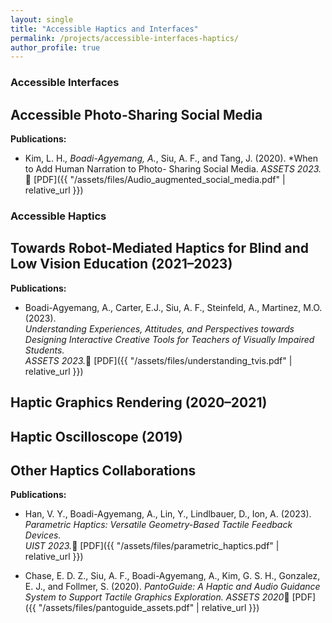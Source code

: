 ```yaml
---
layout: single
title: "Accessible Haptics and Interfaces"
permalink: /projects/accessible-interfaces-haptics/
author_profile: true
---
```


### Accessible Interfaces 

## Accessible Photo-Sharing Social Media 
**Publications:**
- Kim, L. H.*, Boadi-Agyemang, A.*, Siu, A. F., and Tang, J. (2020). 
  *When to Add Human Narration to
Photo- Sharing Social Media. _ASSETS 2023._📄 [PDF]({{ "/assets/files/Audio_augmented_social_media.pdf" | relative_url }})

### Accessible Haptics 
## Towards Robot-Mediated Haptics for Blind and Low Vision Education (2021–2023)

**Publications:**
- Boadi-Agyemang, A., Carter, E.J., Siu, A. F., Steinfeld, A., Martinez, M.O. (2023).  
  *Understanding Experiences, Attitudes, and Perspectives towards Designing Interactive Creative Tools for Teachers of Visually Impaired Students.*  
  _ASSETS 2023._📄 [PDF]({{ "/assets/files/understanding_tvis.pdf" | relative_url }})


## Haptic Graphics Rendering (2020–2021)


## Haptic Oscilloscope (2019)

## Other Haptics Collaborations 
**Publications:**
- Han, V. Y., Boadi-Agyemang, A., Lin, Y., Lindlbauer, D., Ion, A. (2023).  
  *Parametric Haptics: Versatile Geometry-Based Tactile Feedback Devices.*  
  _UIST 2023._📄 [PDF]({{ "/assets/files/parametric_haptics.pdf" | relative_url }})

- Chase, E. D. Z., Siu, A. F., Boadi-Agyemang, A., Kim, G. S. H., Gonzalez, E. J., and Follmer, S. (2020). 
  *PantoGuide: A Haptic and Audio Guidance System to Support Tactile Graphics Exploration.*
  _ASSETS 2020_📄 [PDF]({{ "/assets/files/pantoguide_assets.pdf" | relative_url }})
